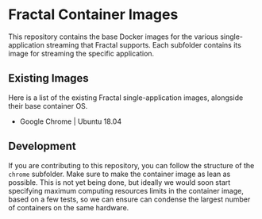 # Fractal Container Images

This repository contains the base Docker images for the various single-application streaming that Fractal supports. Each subfolder contains its image for streaming the specific application.

## Existing Images

Here is a list of the existing Fractal single-application images, alongside their base container OS.

- Google Chrome | Ubuntu 18.04

## Development

If you are contributing to this repository, you can follow the structure of the `chrome` subfolder. Make sure to make the container image as lean as possible. This is not yet being done, but ideally we would soon start specifying maximum computing resources limits in the container image, based on a few tests, so we can ensure can condense the largest number of containers on the same hardware.
